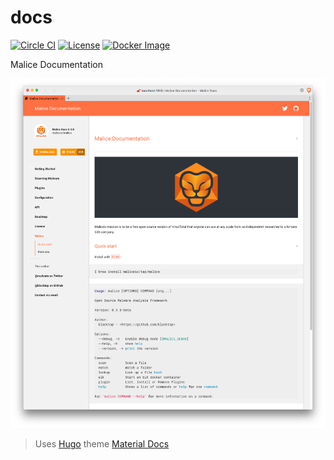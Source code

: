 docs
====

[![Circle CI](https://circleci.com/gh/maliceio/docs.png?style=shield)](https://circleci.com/gh/maliceio/docs)
[![License](https://img.shields.io/badge/licence-Apache%202.0-blue.svg)](LICENSE)
[![Docker Image](https://img.shields.io/badge/docker%20image-19.3MB-blue.svg)](https://hub.docker.com/r/malice/docs/)

Malice Documentation

![screen-shot](static/images/screen-shot.png)

> Uses [Hugo](https://gohugo.io) theme [Material Docs](https://github.com/digitalcraftsman/hugo-material-docs)
